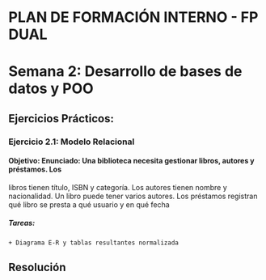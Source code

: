 # PLAN DE FORMACIÓN INTERNO - FP DUAL
# Semana 2: Desarrollo de bases de datos y POO
## Ejercicios Prácticos:
### Ejercicio 2.1: Modelo Relacional
#### Objetivo: Enunciado: Una biblioteca necesita gestionar libros, autores y préstamos. Los
libros tienen título, ISBN y categoría. Los autores tienen nombre y nacionalidad.
Un libro puede tener varios autores. Los préstamos registran qué libro se presta
a qué usuario y en qué fecha
##### Tareas:
	+ Diagrama E-R y tablas resultantes normalizada

## Resolución
